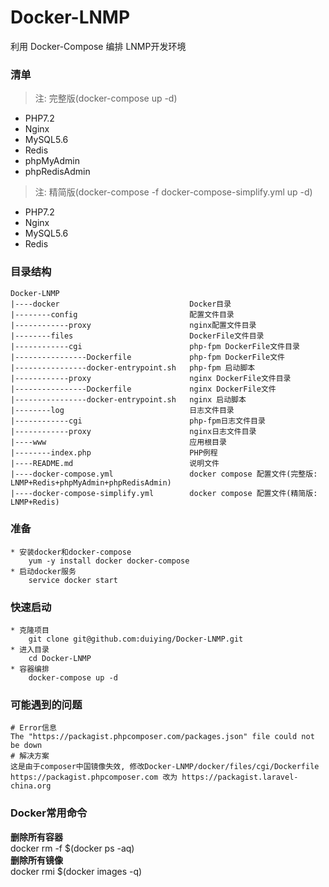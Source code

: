 # Docker-LNMP
利用 Docker-Compose 编排 LNMP开发环境  

### 清单
> 注: 完整版(docker-compose up -d)
- PHP7.2
- Nginx
- MySQL5.6
- Redis
- phpMyAdmin
- phpRedisAdmin
> 注: 精简版(docker-compose -f docker-compose-simplify.yml up -d)
- PHP7.2
- Nginx
- MySQL5.6
- Redis
### 目录结构
```
Docker-LNMP
|----docker                             Docker目录
|--------config                         配置文件目录
|------------proxy                      nginx配置文件目录
|--------files                          DockerFile文件目录
|------------cgi                        php-fpm DockerFile文件目录
|----------------Dockerfile             php-fpm DockerFile文件
|----------------docker-entrypoint.sh   php-fpm 启动脚本
|------------proxy                      nginx DockerFile文件目录
|----------------Dockerfile             nginx DockerFile文件
|----------------docker-entrypoint.sh   nginx 启动脚本
|--------log                            日志文件目录
|------------cgi                        php-fpm日志文件目录
|------------proxy                      nginx日志文件目录
|----www                                应用根目录
|--------index.php                      PHP例程
|----README.md                          说明文件
|----docker-compose.yml                 docker compose 配置文件(完整版: LNMP+Redis+phpMyAdmin+phpRedisAdmin)
|----docker-compose-simplify.yml        docker compose 配置文件(精简版: LNMP+Redis)
```
### 准备
```
* 安装docker和docker-compose
    yum -y install docker docker-compose
* 启动docker服务
    service docker start
```
### 快速启动
```
* 克隆项目
    git clone git@github.com:duiying/Docker-LNMP.git
* 进入目录
    cd Docker-LNMP
* 容器编排
    docker-compose up -d
```
### 可能遇到的问题
```
# Error信息
The "https://packagist.phpcomposer.com/packages.json" file could not be down
# 解决方案
这是由于composer中国镜像失效, 修改Docker-LNMP/docker/files/cgi/Dockerfile
https://packagist.phpcomposer.com 改为 https://packagist.laravel-china.org
```

### Docker常用命令
**删除所有容器**  
docker rm -f $(docker ps -aq)  
**删除所有镜像**  
docker rmi $(docker images -q)  